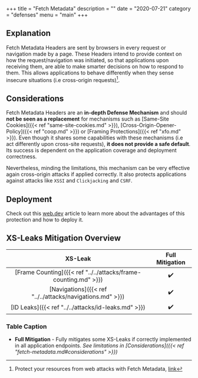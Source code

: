 +++
title = "Fetch Metadata"
description = ""
date = "2020-07-21"
category = "defenses"
menu = "main"
+++


## Explanation

Fetch Metadata Headers are sent by browsers in every request or navigation made by a page. These Headers intend to provide context on how the request/navigation was initiated, so that applications upon receiving them, are able to make smarter decisions on how to respond to them. This allows applications to behave differently when they sense insecure situations (i.e cross-origin requests)[^1].

## Considerations

Fetch Metadata Headers are an **in-depth Defense Mechanism** and should **not be seen as a replacement** for mechanisms such as [Same-Site Cookies]({{< ref "same-site-cookies.md" >}}), [Cross-Origin-Opener-Policy]({{< ref "coop.md" >}}) or [Framing Protections]({{< ref "xfo.md" >}}). Even though it shares some capabilities with these mechanisms (i.e act differently upon cross-site requests), **it does not provide a safe default**. 
Its success is dependent on the application coverage and deployment correctness.

Nevertheless, minding the limitations, this mechanism can be very effective again cross-origin attacks if applied correctly. It also protects applications against attacks like `XSSI` and `Clickjacking` and `CSRF`. 

## Deployment

Check out this [web.dev](https://web.dev/fetch-metadata/) article to learn more about the advantages of this protection and how to deploy it.

## XS-Leaks Mitigation Overview

|                           XS-Leak                                 |  Full Mitigation   |
|:-----------------------------------------------------------------:|:-------------------:
| [Frame Counting]({{< ref "../../attacks/frame-counting.md" >}})   |         ✔️
| [Navigations]({{< ref "../../attacks/navigations.md" >}})         |         ✔️
| [ID Leaks]({{< ref "../../attacks/id-leaks.md" >}})               |         ✔️

### Table Caption

- **Full Mitigation** - Fully mitigates some XS-Leaks if correctly implemented in all application endpoints. *See limitations in [Considerations]({{< ref "fetch-metadata.md#considerations" >}})*

[^1]: Protect your resources from web attacks with Fetch Metadata, [link](https://web.dev/fetch-metadata/)
